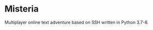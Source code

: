 # Misteria
Multiplayer online text adventure based on SSH written in Python 3.7-8.


















